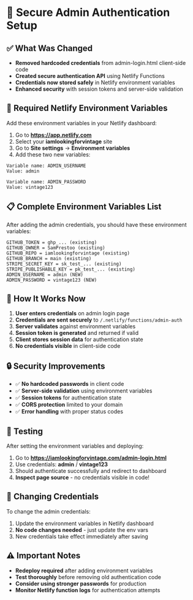 # 🔐 Secure Admin Authentication Setup

## ✅ What Was Changed

- **Removed hardcoded credentials** from admin-login.html client-side code
- **Created secure authentication API** using Netlify Functions
- **Credentials now stored safely** in Netlify environment variables
- **Enhanced security** with session tokens and server-side validation

## 🔧 Required Netlify Environment Variables

Add these environment variables in your Netlify dashboard:

1. Go to **https://app.netlify.com**
2. Select your **iamlookingforvintage** site
3. Go to **Site settings** → **Environment variables**
4. Add these two new variables:

```
Variable name: ADMIN_USERNAME
Value: admin
```

```
Variable name: ADMIN_PASSWORD  
Value: vintage123
```

## 📋 Complete Environment Variables List

After adding the admin credentials, you should have these environment variables:

```
GITHUB_TOKEN = ghp_... (existing)
GITHUB_OWNER = SamPrestoo (existing)
GITHUB_REPO = iamlookingforvintage (existing)
GITHUB_BRANCH = main (existing)
STRIPE_SECRET_KEY = sk_test_... (existing)
STRIPE_PUBLISHABLE_KEY = pk_test_... (existing)
ADMIN_USERNAME = admin (NEW)
ADMIN_PASSWORD = vintage123 (NEW)
```

## 🚀 How It Works Now

1. **User enters credentials** on admin login page
2. **Credentials are sent securely** to `/.netlify/functions/admin-auth`
3. **Server validates** against environment variables
4. **Session token is generated** and returned if valid
5. **Client stores session data** for authentication state
6. **No credentials visible** in client-side code

## 🔒 Security Improvements

- ✅ **No hardcoded passwords** in client code
- ✅ **Server-side validation** using environment variables
- ✅ **Session tokens** for authentication state
- ✅ **CORS protection** limited to your domain
- ✅ **Error handling** with proper status codes

## 🧪 Testing

After setting the environment variables and deploying:

1. Go to **https://iamlookingforvintage.com/admin-login.html**
2. Use credentials: **admin** / **vintage123**
3. Should authenticate successfully and redirect to dashboard
4. **Inspect page source** - no credentials visible in code!

## 🔄 Changing Credentials

To change the admin credentials:
1. Update the environment variables in Netlify dashboard
2. **No code changes needed** - just update the env vars
3. New credentials take effect immediately after saving

## ⚠️ Important Notes

- **Redeploy required** after adding environment variables
- **Test thoroughly** before removing old authentication code
- **Consider using stronger passwords** for production
- **Monitor Netlify function logs** for authentication attempts